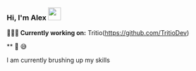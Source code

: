 ### Hi, I'm Alex <img src="https://github.com/TheDudeThatCode/TheDudeThatCode/blob/master/Assets/Hi.gif" width="29px">


**👨🏻‍💻 Currently working on:** Tritio(https://github.com/TritioDev)

** :raising_hand:
😅

I am currently brushing up my skills
<!--
**AlexanderPalencia/AlexanderPalencia** is a ✨ _special_ ✨ repository because its `README.md` (this file) appears on your GitHub profile.

**👨🏻‍💻 Currently working on:** Tritio(https://github.com/TritioDev)
- 🌱 I’m currently learning ...
- 👯 I’m looking to collaborate on ...
- 🤔 I’m looking for help with ...
- 💬 Ask me about ...
- 📫 How to reach me: ...
- 😄 Pronouns: ...
- ⚡ Fun fact: ...
-->
